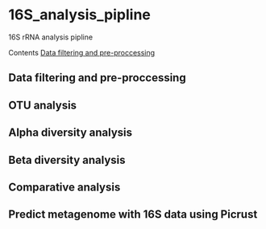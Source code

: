 # 16S_analysis_pipline
16S rRNA analysis pipline

Contents
 [Data filtering and pre-proccessing](#anchor)







## Data filtering and pre-proccessing


## OTU analysis

## Alpha diversity analysis

## Beta diversity analysis

## Comparative analysis


## Predict metagenome with 16S data using Picrust

